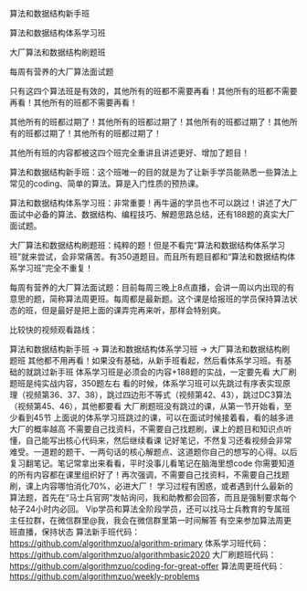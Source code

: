 算法和数据结构新手班

算法和数据结构体系学习班

大厂算法和数据结构刷题班

每周有营养的大厂算法面试题

只有这四个算法班是有效的，其他所有的班都不需要再看！其他所有的班都不需要再看！其他所有的班都不需要再看！

其他所有的班都过期了！其他所有的班都过期了！其他所有的班都过期了！其他所有的班都过期了！其他所有的班都过期了！

其他所有班的内容都被这四个班完全重讲且讲述更好、增加了题目！



算法和数据结构新手班：这个班唯一的目的就是为了让新手学员能熟悉一些算法上常见的coding、简单的算法。算是入门性质的预热课。

算法和数据结构体系学习班：非常重要！再牛逼的学员也不可以跳过！讲述了大厂面试中必备的算法、数据结构、编程技巧、解题思路总结，还有188题的真实大厂面试题。

大厂算法和数据结构刷题班：纯粹的题！但是不看完“算法和数据结构体系学习班”就来尝试，会非常痛苦。有350道题目。而且所有题目都和“算法和数据结构体系学习班”完全不重复！

每周有营养的大厂算法面试题：目前每周三晚上8点直播，会讲一周以内出现的有意思的题，简称算法周更班。每周都是最新题。这个课是给报班的学员保持算法状态的班，但是最好是把上面的课弄完再来听，那样会特别爽。



比较快的视频观看路线：

算法和数据结构新手班 -> 算法和数据结构体系学习班 -> 大厂算法和数据结构刷题班
其他都不用再看！如果没有基础，从新手班看起，然后看体系学习班。有基础的就跳过新手班
体系学习班是必须会的内容+188题的实战，一定要先看
大厂刷题班是纯实战内容，350题左右
看的时候，体系学习班可以先跳过有序表实现原理（视频第36、37、38），跳过四边形不等式（视频第42、43），跳过DC3算法（视频第45、46），其他都要看
大厂刷题班没有跳过的课，从第一节开始看，至少看到45节
上面说的体系学习班跳过的课，可以在面试时候接着看，看的越多进大厂的概率越高
不需要自己找资料，不需要自己找题刷，课上的题目和知识点听懂，自己能写出核心代码来，然后继续看课
记好笔记，不然复习还看视频会非常难受。一道题的题干、一两句话的核心解题点、这道题你自己的想写的心得。以后复习翻笔记。笔记常拿出来看看，平时没事儿看笔记在脑海里想code
你需要知道的所有内容都在课里组织好了！再次强调，不需要自己找资料，不需要自己找题刷，课上内容哪怕消化70%，必进大厂！
学习过程有困惑，或者遇到什么最新的算法题，首先在“马士兵官网”发帖询问，我和助教都会回答，而且是强制要求每个帖子24小时内必回。
Vip学员和算法全阶段学员，还可以找马士兵教育的专属班主任拉群，在微信群里@我，我会在微信群里第一时间解答
有空来参加算法周更班直播，保持状态
算法新手班代码：https://github.com/algorithmzuo/algorithm-primary
体系学习班代码：https://github.com/algorithmzuo/algorithmbasic2020
大厂刷题班代码：https://github.com/algorithmzuo/coding-for-great-offer
算法周更班代码：https://github.com/algorithmzuo/weekly-problems